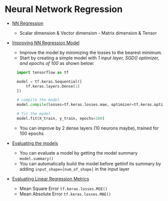 # Neural Network Regression

- <a href='./01 - NN Regression.ipynb'>NN Regression</a> 
    - Scalar dimension & Vector dimension - Matrix dimension & Tensor

- <a href='./02 - Improving NN Regression.ipynb'>Improving NN Regression Model</a>
  - Improve the model by minimizing the losses to the bearest minimum.
  - Start by creating a simple model with *1 input layer, SGD() optimizer, and epochs of 100* as shown below:
  ```py
    import tensorflow as tf

    model = tf.keras.Sequential([
        tf.keras.layers.Dense(1)
    ])

    # compile the model
    model.compile(losses=tf.keras.losses.mae, optimizer=tf.keras.optimizers.SGD(), metrics=['mae'])

    # fit the model
    model.fit(X_train, y_train, epochs=100)
  ```
  - You can improve by 2 dense layers (10 neurons maybe), trained for 100 epochs

- <a href='./03 - Evaluating a model.ipynb'>Evaluating the models</a>
    - You can evaluate a model by getting the model summary `model.summary()`
    - You can automatically build the model before gettinf its summary by adding `input_shape=[num_of_shape]` in the input layer 

- <a href='./04 - Evaluation Metrics.ipynb'>Evaluating Linear Regression Metrics</a>
  - Mean Square Error `tf.keras.losses.MSE()`
  - Mean Absolute Error `tf.keras.losses.MAE()`